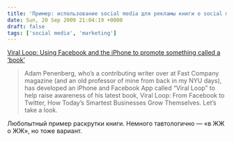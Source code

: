 ```yaml
---
title: 'Пример: использование social media для рекламы книги о social media'
date: Sun, 20 Sep 2009 21:04:19 +0000
draft: false
tags: ['social media', 'marketing']
---
```


[Viral Loop: Using Facebook and the iPhone to promote something called a ‘book’](http://www.crunchgear.com/2009/09/18/viral-loop-using-facebook-and-the-iphone-to-promote-something-called-a-%E2%80%98book%E2%80%99/)

> Adam Penenberg, who’s a contributing writer over at Fast Company magazine (and an old professor of mine from back in my NYU days), has developed an iPhone and Facebook App called “Viral Loop” to help raise awareness of his latest book, Viral Loop: From Facebook to Twitter, How Today’s Smartest Businesses Grow Themselves. Let’s take a look.

Любопытный пример раскрутки книги. Немного тавтологично — «в ЖЖ о ЖЖ», но тоже вариант.